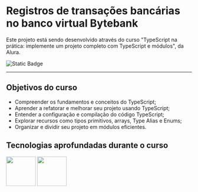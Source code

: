 # Registros de transações bancárias no banco virtual Bytebank

  Este projeto está sendo desenvolvido através do curso "TypeScript na prática: implemente um projeto completo com TypeScript e módulos", da Alura. 

<!--![Static Badge](https://img.shields.io/badge/Conclu%C3%ADdo-label?style=for-the-badge&label=Status)--> 
![Static Badge](https://img.shields.io/badge/Alura-label?style=for-the-badge&label=Curso&color=%23000080)

<hr>

## Objetivos do curso

* Compreender os fundamentos e conceitos do TypeScript;
* Aprender a refatorar e melhorar seu projeto usando TypeScript;
* Entender a configuração e compilação do código TypeScript;
* Explorar recursos como tipos primitivos, arrays, Type Alias e Enums;
* Organizar e dividir seu projeto em módulos eficientes.

## Tecnologias aprofundadas durante o curso

<img src="https://cdn.jsdelivr.net/gh/devicons/devicon@latest/icons/javascript/javascript-original.svg" width="80" height="80"/>                <img src="https://cdn.jsdelivr.net/gh/devicons/devicon@latest/icons/typescript/typescript-original.svg" width="80" height="80"/>

<!-- ## Visualização do projeto
<a href="https://monibank-ruby.vercel.app/" target="_blank">![Static Badge](https://img.shields.io/badge/Vercel-project?style=for-the-badge&color=A91079)</a>
